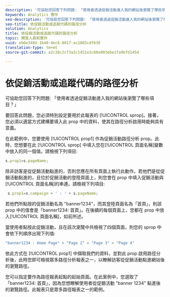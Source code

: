 ```yaml
---
description: '可協助您回答下列問題: 「使用者透過促銷活動進入我的網站後瀏覽了哪些項目？」'
keywords: Analytics 實作
seo-description: '可協助您回答下列問題: 「使用者透過促銷活動進入我的網站後瀏覽了哪些項目？」'
seo-title: 依促銷活動或追蹤代碼的路徑分析
solution: Analytics
title: 依促銷活動或追蹤代碼的路徑分析
topic: 開發人員和實作
uuid: eb6e3484-1b40-4ec6-8017-ac1003cdf636
translation-type: tm+mt
source-git-commit: a2c38c2cf3a2c1451e2c60e003ebe1fa9bfd145d

---
```



# 依促銷活動或追蹤代碼的路徑分析

可協助您回答下列問題: 「使用者透過促銷活動進入我的網站後瀏覽了哪些項目？」

要回答此問題，您必須特別設定要用於此報表的 [!UICONTROL sprop]。接著，您必須以適當方式建構要填入此 prop 中的資料，使其在路徑分析啟用時能夠具有意義。

在此範例中，您要使用 [!UICONTROL prop1] 作為促銷活動路徑分析 prop。此時，您想要在此 [!UICONTROL sprop] 中填入您在[!UICONTROL 頁面名稱]變數中放入的同一個值。請檢視下列項目: 

```js
s.prop1=s.pageName;
```

除非訪客是從促銷活動點進的，否則您應在所有頁面上執行此動作。若他們是從促銷活動點進的，且位於促銷活動的登陸頁面上，則您會在 prop 中填入促銷活動與[!UICONTROL 頁面名稱]的串連。請檢視下列項目: 

```js
 s.prop1=s.campaign + ' : ' + s.pageName;
```

若他們所點按的促銷活動名為 "banner1234"，而其登陸頁面名為「首頁」，則該 prop 中的值會是「banner1234: 首頁」。在後續的每個頁面上，您都在 prop 中放入[!UICONTROL 頁面名稱]，如前所述。

當使用者點按此促銷活動，且在該次瀏覽中共檢視了四個頁面，則您的 sprop 中會依下列順序出現下列值: 

```js
"banner1234 : Home Page" > "Page 2" > "Page 3" > "Page 4"
```

依此方式在 [!UICONTROL prop1] 中擷取我們的資料，並對此 prop 啟用路徑分析後，此時您即可檢視眾多路徑分析報表之一，以瞭解訪客從促銷活動點進網站後的瀏覽路徑。

您可以指定要作為路徑報表起點的起始頁面。在此案例中，您選取了「banner1234: 首頁」，因為您想瞭解使用者從促銷活動 "banner 1234" 點進後的瀏覽路徑。此報表只是眾多路徑報表之一的範例。
